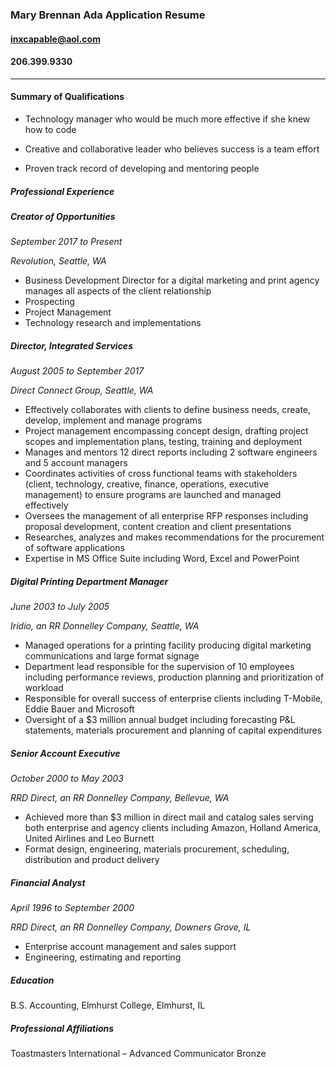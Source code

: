 ### Mary Brennan Ada Application Resume

#### inxcapable@aol.com

#### 206.399.9330

---

#### Summary of Qualifications

* Technology manager who would be much more effective if she knew how to code

* Creative and collaborative leader who believes success is a team effort

* Proven track record of developing and mentoring people


##### Professional Experience

##### Creator of Opportunities
_September 2017 to Present_

_Revolution, Seattle, WA_

* Business Development Director for a digital marketing and print agency manages all aspects of the client relationship
* Prospecting
* Project Management
* Technology research and implementations

##### Director, Integrated Services
_August 2005 to September 2017_

_Direct Connect Group, Seattle, WA_


* Effectively collaborates with clients to define business needs, create, develop, implement and manage programs
* Project management encompassing concept design, drafting project scopes and implementation plans, testing, training and deployment 
* Manages and mentors 12 direct reports including 2 software engineers and 5 account managers 
* Coordinates activities of cross functional teams with stakeholders (client, technology, creative, finance, operations, executive management) to ensure programs are launched and managed effectively
* Oversees the management of all enterprise RFP responses including proposal development, content creation and client presentations
* Researches, analyzes and makes recommendations for the procurement of software applications
* Expertise in MS Office Suite including Word, Excel and PowerPoint

##### Digital Printing Department Manager	
_June 2003 to July 2005_

_Iridio, an RR Donnelley Company, Seattle, WA_

* Managed operations for a printing facility producing digital marketing communications and large format signage
* Department lead responsible for the supervision of 10 employees including performance reviews, production planning and prioritization of workload 
* Responsible for overall success of enterprise clients including T-Mobile, Eddie Bauer and Microsoft
* Oversight of a $3 million annual budget including forecasting P&L statements, materials procurement and planning of capital expenditures

##### Senior Account Executive 	
_October 2000 to May 2003_

_RRD Direct, an RR Donnelley Company, Bellevue, WA_ 

* Achieved more than $3 million in direct mail and catalog sales serving both enterprise and agency clients including Amazon, Holland America, United Airlines and Leo Burnett
* Format design, engineering, materials procurement, scheduling, distribution and product delivery


##### Financial Analyst	
_April 1996 to September 2000_

_RRD Direct, an RR Donnelley Company, Downers Grove, IL_
* Enterprise account management and sales support
* Engineering, estimating and reporting

##### Education

B.S. Accounting, Elmhurst College, Elmhurst, IL


##### Professional Affiliations
Toastmasters International – Advanced Communicator Bronze





